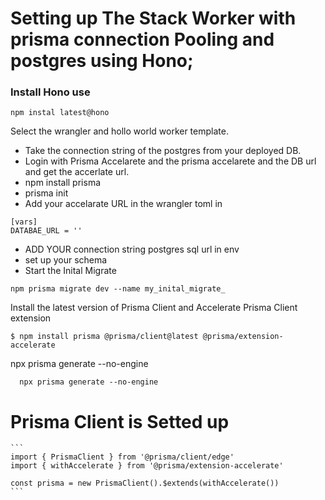 # Setting up The Stack Worker with prisma connection Pooling and postgres using Hono;


### Install Hono use 

```
npm instal latest@hono

```

Select the wrangler and hollo world worker template.

 - Take the connection string of the postgres from your deployed DB.
 - Login with Prisma Accelarete and the prisma accelarete and the DB url and get the accerlate url.
 - npm install prisma
 - prisma init
 - Add your accelarate URL in the wrangler toml in 

 ```
 [vars]
 DATABAE_URL = ''
 
 ```
  - ADD YOUR connection string postgres sql url in env 
  - set up your schema
  - Start the Inital Migrate

  ```
  npm prisma migrate dev --name my_inital_migrate_

  ```

  Install the latest version of Prisma Client and Accelerate Prisma Client extension

```
$ npm install prisma @prisma/client@latest @prisma/extension-accelerate

```
npx prisma generate --no-engine

```
  npx prisma generate --no-engine
```


# Prisma Client is Setted up

    ```
    import { PrismaClient } from '@prisma/client/edge'
    import { withAccelerate } from '@prisma/extension-accelerate'

    const prisma = new PrismaClient().$extends(withAccelerate()) 
    ```
